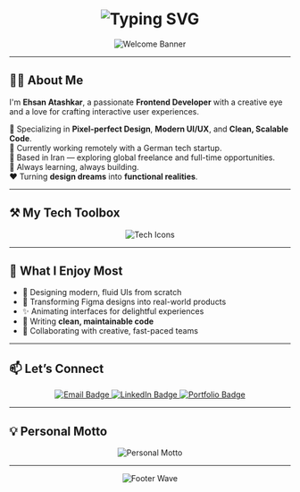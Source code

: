 <h1 align="center">
  <img src="https://readme-typing-svg.herokuapp.com?font=Fira+Code&weight=600&size=26&duration=3000&pause=1000&color=0078D7&center=true&vCenter=true&width=600&height=45&lines=Hey+There+👋;I'm+Ehsan+Atashkar;Creative+Frontend+Developer;React.js+%7C+Next.js+%7C+TypeScript;Let%E2%80%99s+Build+Something+Outstanding!" alt="Typing SVG" />
</h1>

<div align="center">
  <img src="https://capsule-render.vercel.app/api?type=waving&color=0:005A9C,100:0078D7&height=200&section=header&text=Welcome%20to%20My%20Digital%20Universe%20🚀&fontSize=38&fontColor=ffffff&animation=fadeIn" alt="Welcome Banner" />
</div>

---

## 👨‍💻 About Me

I'm **Ehsan Atashkar**, a passionate **Frontend Developer** with a creative eye and a love for crafting interactive user experiences.

🎯 Specializing in **Pixel-perfect Design**, **Modern UI/UX**, and **Clean, Scalable Code**.  
💼 Currently working remotely with a German tech startup.  
📍 Based in Iran — exploring global freelance and full-time opportunities.  
🧠 Always learning, always building.  
❤️ Turning **design dreams** into **functional realities**.

---

## ⚒️ My Tech Toolbox

<p align="center">
  <img src="https://skillicons.dev/icons?i=react,nextjs,typescript,javascript,tailwind,html,css,redux,figma,vscode,git" alt="Tech Icons" />
</p>

---

## 🌈 What I Enjoy Most

- 🎨 Designing modern, fluid UIs from scratch  
- 🧩 Transforming Figma designs into real-world products  
- ✨ Animating interfaces for delightful experiences  
- 🧼 Writing **clean, maintainable code**  
- 🤝 Collaborating with creative, fast-paced teams

---

## 📫 Let’s Connect

<p align="center">
  <a href="mailto:ehsanwebdev84@gmail.com" target="_blank" rel="noopener noreferrer">
    <img src="https://img.shields.io/badge/Email-ehsanwebdev84@gmail.com-0078D7?style=flat-square&logo=gmail&logoColor=white" alt="Email Badge" />
  </a>
  <a href="https://www.linkedin.com/in/ehsan-atashkar-0a8b09326" target="_blank" rel="noopener noreferrer">
    <img src="https://img.shields.io/badge/LinkedIn-Ehsan%20Atashkar-005A9C?style=flat-square&logo=linkedin&logoColor=white" alt="LinkedIn Badge" />
  </a>
  <a href="https://xe4at.github.io/ehsanatashkar-portfolio/" target="_blank" rel="noopener noreferrer">
    <img src="https://img.shields.io/badge/Portfolio-View%20Now-003E6B?style=flat-square&logo=vercel&logoColor=white" alt="Portfolio Badge" />
  </a>
</p>

---

## 💡 Personal Motto

<div align="center">
  <img src="https://readme-typing-svg.demolab.com?font=Fira+Code&size=22&pause=1000&color=0078D7&center=true&vCenter=true&width=800&height=40&lines=Frontend+is+Art+with+Logic.;Design+is+not+a+layer%2C+it's+the+experience.;Every+pixel+deserves+attention.;Animation+is+not+extra%2C+it's+essential.;Readable+code+is+beautiful+code.;If+it+feels+right%2C+users+won't+notice+it.;From+Figma+to+Function%2C+flawlessly.;Let+the+interface+tell+the+story." alt="Personal Motto" />
</div>

---

<div align="center">
  <img src="https://capsule-render.vercel.app/api?type=waving&color=0078D7&height=150&section=footer" alt="Footer Wave" />
</div>

